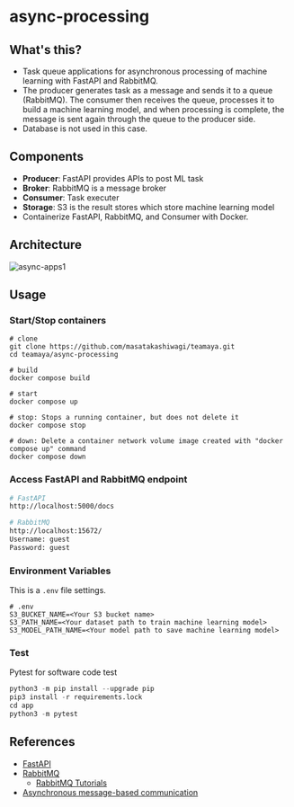 # async-processing
## What's this?
- Task queue applications for asynchronous processing of machine learning with FastAPI and RabbitMQ.
- The producer generates task as a message and sends it to a queue (RabbitMQ). The consumer then receives the queue, processes it to build a machine learning model, and when processing is complete, the message is sent again through the queue to the producer side.
- Database is not used in this case.

## Components
- **Producer**: FastAPI provides APIs to post ML task
- **Broker**: RabbitMQ is a message broker
- **Consumer**: Task executer
- **Storage**: S3 is the result stores which store machine learning model
- Containerize FastAPI, RabbitMQ, and Consumer with Docker.

## Architecture
![async-apps1](https://user-images.githubusercontent.com/37064567/163514038-41484608-3590-4887-af77-25514d1d0843.png)

## Usage
### Start/Stop containers
```docker
# clone
git clone https://github.com/masatakashiwagi/teamaya.git
cd teamaya/async-processing

# build
docker compose build

# start
docker compose up

# stop: Stops a running container, but does not delete it
docker compose stop

# down: Delete a container network volume image created with "docker compose up" command
docker compose down
```

### Access FastAPI and RabbitMQ endpoint
```bash
# FastAPI
http://localhost:5000/docs

# RabbitMQ
http://localhost:15672/
Username: guest
Password: guest
```

### Environment Variables
This is a `.env` file settings.
```
# .env
S3_BUCKET_NAME=<Your S3 bucket name>
S3_PATH_NAME=<Your dataset path to train machine learning model>
S3_MODEL_PATH_NAME=<Your model path to save machine learning model>
```

### Test
Pytest for software code test
```python
python3 -m pip install --upgrade pip
pip3 install -r requirements.lock
cd app
python3 -m pytest
```

## References
- [FastAPI](https://fastapi.tiangolo.com/)
- [RabbitMQ](https://www.rabbitmq.com/)
    - [RabbitMQ Tutorials](https://github.com/rabbitmq/rabbitmq-tutorials)
- [Asynchronous message-based communication](https://docs.microsoft.com/en-us/dotnet/architecture/microservices/architect-microservice-container-applications/asynchronous-message-based-communication)
